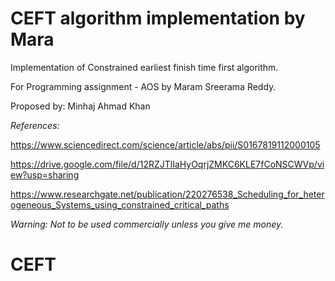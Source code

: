 # CEFT algorithm implementation by Mara

Implementation of Constrained earliest finish time first algorithm.

For Programming assignment - AOS by Maram Sreerama Reddy.

Proposed by: Minhaj Ahmad Khan

*References:*

https://www.sciencedirect.com/science/article/abs/pii/S0167819112000105

https://drive.google.com/file/d/12RZJTlIaHyOqrjZMKC6KLE7fCoNSCWVp/view?usp=sharing

https://www.researchgate.net/publication/220276538_Scheduling_for_heterogeneous_Systems_using_constrained_critical_paths



*Warning: Not to be used commercially unless you give me money.*
# CEFT
